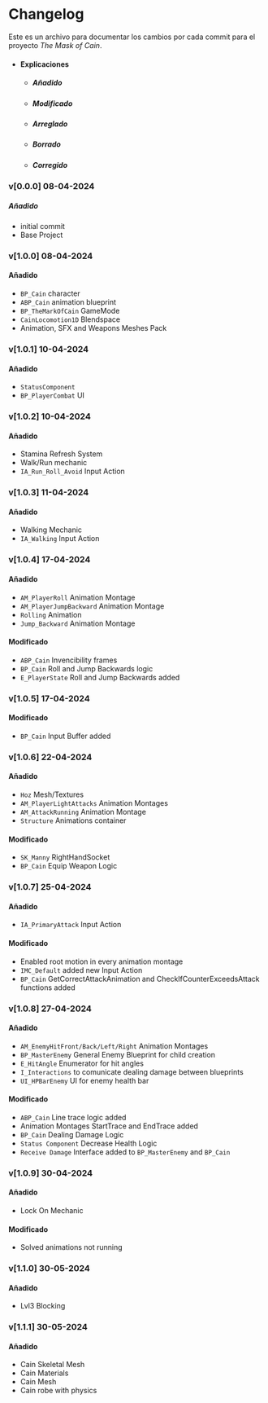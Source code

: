 # Changelog

Este es un archivo para documentar los cambios por cada commit para el proyecto *The Mask of Cain*.

- #### Explicaciones
    - ##### Añadido
    - ##### Modificado
    - ##### Arreglado
    - ##### Borrado
    - ##### Corregido

### v[0.0.0] 08-04-2024
##### Añadido
- initial commit
- Base Project

### v[1.0.0] 08-04-2024
#### Añadido
- `BP_Cain` character
- `ABP_Cain` animation blueprint
- `BP_TheMarkOfCain` GameMode
- `CainLocomotion1D` Blendspace
- Animation, SFX and Weapons Meshes Pack 

### v[1.0.1] 10-04-2024
#### Añadido
- `StatusComponent`
- `BP_PlayerCombat` UI

### v[1.0.2] 10-04-2024
#### Añadido
- Stamina Refresh System 
- Walk/Run mechanic 
- `IA_Run_Roll_Avoid` Input Action

### v[1.0.3] 11-04-2024
#### Añadido
- Walking Mechanic
- `IA_Walking` Input Action

### v[1.0.4] 17-04-2024
#### Añadido
- `AM_PlayerRoll` Animation Montage
- `AM_PlayerJumpBackward` Animation Montage
- `Rolling` Animation 
- `Jump_Backward` Animation Montage
#### Modificado
- `ABP_Cain` Invencibility frames
- `BP_Cain` Roll and Jump Backwards logic 
- `E_PlayerState` Roll and Jump Backwards added


### v[1.0.5] 17-04-2024
#### Modificado
- `BP_Cain` Input Buffer added

### v[1.0.6] 22-04-2024
#### Añadido
- `Hoz` Mesh/Textures  
- `AM_PlayerLightAttacks` Animation Montages
- `AM_AttackRunning` Animation Montage
- `Structure` Animations container
#### Modificado
- `SK_Manny` RightHandSocket
- `BP_Cain` Equip Weapon Logic

### v[1.0.7] 25-04-2024
#### Añadido 
- `IA_PrimaryAttack` Input Action
#### Modificado
- Enabled root motion in every animation montage
- `IMC_Default` added new Input Action
- `BP_Cain` GetCorrectAttackAnimation and CheckIfCounterExceedsAttack functions added

### v[1.0.8] 27-04-2024
#### Añadido
- `AM_EnemyHitFront/Back/Left/Right` Animation Montages
- `BP_MasterEnemy` General Enemy Blueprint for child creation
- `E_HitAngle` Enumerator for hit angles
- `I_Interactions` to comunicate dealing damage between blueprints
- `UI_HPBarEnemy` UI for enemy health bar
#### Modificado
- `ABP_Cain` Line trace logic added
- Animation Montages StartTrace and EndTrace added
- `BP_Cain` Dealing Damage Logic 
- `Status Component` Decrease Health Logic
- `Receive Damage` Interface added to `BP_MasterEnemy` and `BP_Cain`

### v[1.0.9] 30-04-2024
#### Añadido 
- Lock On Mechanic
#### Modificado
- Solved animations not running 

### v[1.1.0] 30-05-2024
#### Añadido 
- Lvl3 Blocking 


### v[1.1.1] 30-05-2024
#### Añadido 
- Cain Skeletal Mesh
- Cain Materials
- Cain Mesh
- Cain robe with physics




